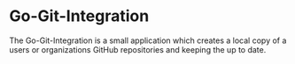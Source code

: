 # Go-Git-Integration

The Go-Git-Integration is a small application which creates a local copy of a users or organizations GitHub repositories and keeping the up to date.